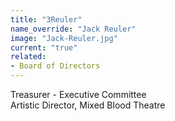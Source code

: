 ```yaml
---
title: "3Reuler"
name_override: "Jack Reuler"
image: "Jack-Reuler.jpg"
current: "true"
related:
- Board of Directors
---
```


Treasurer - Executive Committee </br>
Artistic Director, Mixed Blood Theatre
